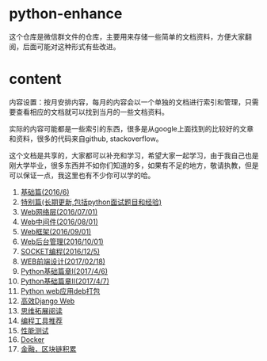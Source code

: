 # python-enhance

这个仓库是微信群文件的仓库，主要用来存储一些简单的文档资料，方便大家翻阅，后面可能对这种形式有些改进。

# content

内容设置：按月安排内容，每月的内容会以一个单独的文档进行索引和管理，只需要查看相应的文档就可以找到当月的一些文档资料。

实际的内容可能都是一些索引的东西，很多是从google上面找到的比较好的文章和资料，很多的代码来自github, stackoverflow。

这个文档是共享的，大家都可以补充和学习，希望大家一起学习，由于我自己也是刚大学毕业，很多东西并不如你们知道的多，如果有不足的地方，敬请执教，但是可以保证一点，我这里也有不少你可以学的哈。

1. [基础篇(2016/6)][1]
2. [特别篇(长期更新,包括python面试题目和经验)][2]
3. [Web网络层(2016/07/01)][3]
4. [Web中间件(2016/08/01)][4]
5. [Web框架(2016/09/01)][5]
6. [Web后台管理(2016/10/01)][6]
7. [SOCKET编程(2016/12/5)][7]
8. [WEB前端设计(2017/02/18)][8]
9. [Python基础篇章I(2017/4/6)][9]
10. [Python基础篇章II(2017/4/7)][10]
11. [Python web应用deb打包][11]
12. [高效Django Web][12]
13. [思维拓展阅读][13]
14. [编程工具推荐][14]
15. [性能测试][15]
16. [Docker][16]
17. [金融，区块链积累][17]


[1]: ./month-1.md 'basic tutorial'
[2]: ./month-1-1.md 'interview how-to'
[3]: ./month-2.md 'web network'
[4]: ./month-3.md 'middleware'
[5]: ./month-4.md 'async'
[6]: ./month-5.md 'web framework'
[7]: ./month-6.md 'socket programming'
[8]: ./month-7.md 'web frontend design'
[9]: ./month-8.md 'python fundamentals'
[10]: ./month-9.md 'python fundamentals'
[11]: ./python-debian.md 'debian deb package'
[12]: ./django-web.md 'django web'
[13]: ./month-10.md '思维拓展'
[14]: ./month-11.md '编程工具'
[15]: ./benchmark.md '性能测试'
[16]: ./docker.md "docker tech"
[17]: ./financial.md "financial crisis"